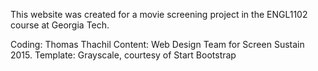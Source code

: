 This website was created for a movie screening project in the ENGL1102 course at Georgia Tech.

Coding: Thomas Thachil
Content: Web Design Team for Screen Sustain 2015. 
Template: Grayscale, courtesy of Start Bootstrap
